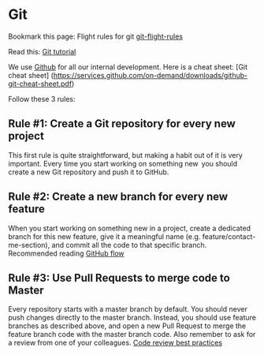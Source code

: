 # Git

Bookmark this page: Flight rules for git [git-flight-rules](https://github.com/k88hudson/git-flight-rules)

Read this: [Git tutorial](https://www.atlassian.com/git/tutorials)

We use [Github](https://github.com/kumpan) for all our internal development. Here is a cheat sheet: [Git cheat sheet] (https://services.github.com/on-demand/downloads/github-git-cheat-sheet.pdf)

Follow these 3 rules:

## Rule #1: Create a Git repository for every new project

This first rule is quite straightforward, but making a habit out of it is very important. Every time you start working on something new   you should create a new Git repository and push it to GitHub.

## Rule #2: Create a new branch for every new feature

When you start working on something new in a project, create a dedicated branch for this new feature, give it a meaningful name (e.g. feature/contact-me-section), and commit all the code to that specific branch. Recommended reading [GitHub flow](https://guides.github.com/introduction/flow/)

## Rule #3: Use Pull Requests to merge code to Master

Every repository starts with a master branch by default. You should never push changes directly to the master branch. Instead, you should use feature branches as described above, and open a new Pull Request to merge the feature branch code with the master branch code. Also remember to ask for a review from one of your colleagues. [Code review best practices](https://medium.com/palantir/code-review-best-practices-19e02780015f)
